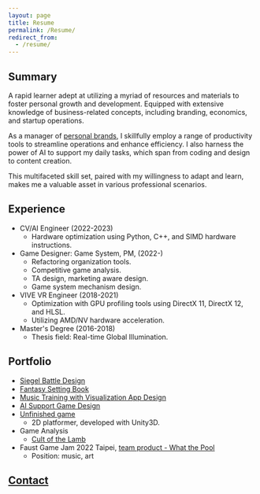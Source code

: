 ```yaml
---
layout: page
title: Resume
permalink: /Resume/
redirect_from:
  - /resume/
---
```


## Summary
A rapid learner adept at utilizing a myriad of resources and materials to foster personal growth and development. Equipped with extensive knowledge of business-related concepts, including branding, economics, and startup operations.

As a manager of [personal brands](/About), I skillfully employ a range of productivity tools to streamline operations and enhance efficiency. I also harness the power of AI to support my daily tasks, which span from coding and design to content creation.

This multifaceted skill set, paired with my willingness to adapt and learn, makes me a valuable asset in various professional scenarios.


## Experience
* CV/AI Engineer (2022-2023)
  * Hardware optimization using Python, C++, and SIMD hardware instructions.
* Game Designer: Game System, PM, (2022-)
  * Refactoring organization tools.
  * Competitive game analysis.
  * TA design, marketing aware design.
  * Game system mechanism design.
* VIVE VR Engineer (2018-2021)
  * Optimization with GPU profiling tools using DirectX 11, DirectX 12, and HLSL.
  * Utilizing AMD/NV hardware acceleration.
* Master's Degree (2016-2018)
  * Thesis field: Real-time Global Illumination.

## Portfolio
* [Siegel Battle Design](/Portfolio/Siegel%20Battle/Designs)
* [Fantasy Setting Book](/SettingBook)
* [Music Training with Visualization App Design](https://github.com/posetmage/-app-)
* [AI Support Game Design](/Portfolio/StM4H4/)
* [Unfinished game](https://youtu.be/M7fq31j2F1I)
  * 2D platformer, developed with Unity3D.
* Game Analysis
  * [Cult of the Lamb](/Portfolio/Others/CompetitiveAnalysis/Cult%20of%20the%20Lamb)
* Faust Game Jam 2022 Taipei, [team product - What the Pool](https://yanagiragi.itch.io/what-the-pool)
  * Position: music, art

## [Contact](/Contact)